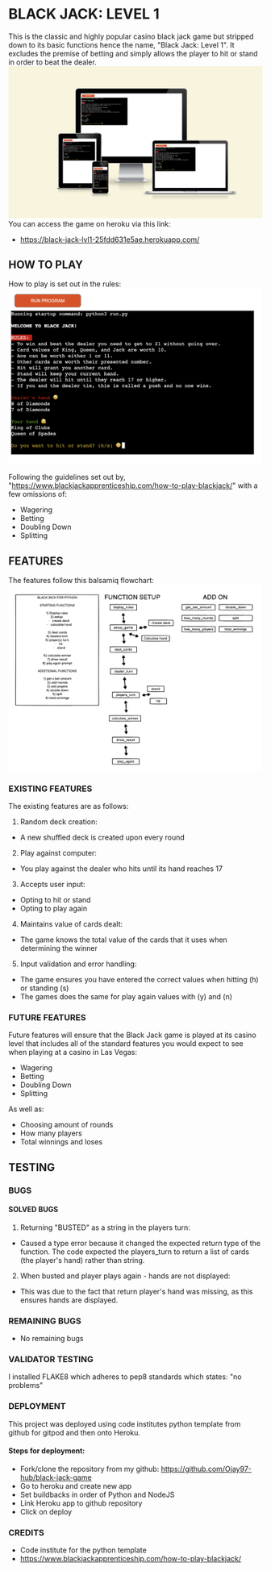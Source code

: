 # BLACK JACK: LEVEL 1

This is the classic and highly popular casino black jack game but stripped down to its basic functions hence the name, "Black Jack: Level 1". It excludes the premise of betting and simply allows the player to hit or stand in order to beat the dealer.
![screenshot of heroku deployment](./images/screenshots.png)
You can access the game on heroku via this link:

- https://black-jack-lvl1-25fdd631e5ae.herokuapp.com/

## HOW TO PLAY

How to play is set out in the rules:
![screenshot of heroku deployment](./images/heroku-deployed.png)

Following the guidelines set out by, "https://www.blackjackapprenticeship.com/how-to-play-blackjack/" with a few omissions of:

- Wagering
- Betting
- Doubling Down
- Splitting

## FEATURES

The features follow this balsamiq flowchart:
![balsamiq flowchart](./images/balsamiq-flowchart.png)

### EXISTING FEATURES

The existing features are as follows:

1. Random deck creation:

- A new shuffled deck is created upon every round

2. Play against computer:

- You play against the dealer who hits until its hand reaches 17

3. Accepts user input:

- Opting to hit or stand
- Opting to play again

4. Maintains value of cards dealt:

- The game knows the total value of the cards that it uses when determining the winner

5. Input validation and error handling:

- The game ensures you have entered the correct values when hitting (h) or standing (s)
- The games does the same for play again values with (y) and (n)

### FUTURE FEATURES

Future features will ensure that the Black Jack game is played at its casino level that includes all of the standard features you would expect to see when playing at a casino in Las Vegas:

- Wagering
- Betting
- Doubling Down
- Splitting

As well as:

- Choosing amount of rounds
- How many players
- Total winnings and loses

## TESTING

### BUGS

#### SOLVED BUGS

1. Returning "BUSTED" as a string in the players turn:

- Caused a type error because it changed the expected return type of the function. The code expected the players_turn to return a list of cards (the player's hand) rather than string.

2. When busted and player plays again - hands are not displayed:

- This was due to the fact that return player's hand was missing, as this ensures hands are displayed.

### REMAINING BUGS

- No remaining bugs

### VALIDATOR TESTING

I installed FLAKE8 which adheres to pep8 standards which states: "no problems"

### DEPLOYMENT

This project was deployed using code institutes python template from github for gitpod and then onto Heroku.

#### Steps for deployment:

- Fork/clone the repository from my github: https://github.com/Ojay97-hub/black-jack-game
- Go to heroku and create new app
- Set buildbacks in order of Python and NodeJS
- Link Heroku app to github repository
- Click on deploy

### CREDITS

- Code institute for the python template
- https://www.blackjackapprenticeship.com/how-to-play-blackjack/
